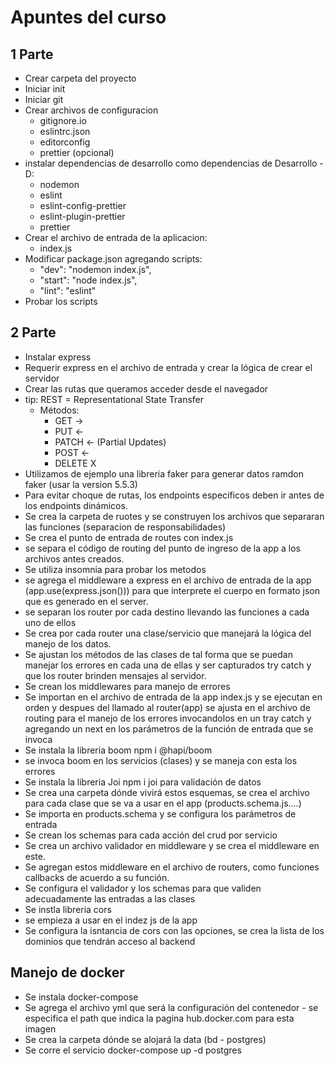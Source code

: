 # Apuntes del curso

## 1 Parte

- Crear carpeta del proyecto
- Iniciar init 
- Iniciar git
- Crear archivos de configuracion
  - gitignore.io
  - eslintrc.json
  - editorconfig
  - prettier (opcional)
- instalar dependencias de desarrollo como dependencias de Desarrollo -D:
  - nodemon
  - eslint
  - eslint-config-prettier
  - eslint-plugin-prettier
  - prettier
- Crear el archivo de entrada de la aplicacion:
  - index.js
- Modificar package.json agregando scripts:
  - "dev": "nodemon index.js",
  - "start": "node index.js",
  - "lint": "eslint"
- Probar los scripts

## 2 Parte

- Instalar express
- Requerir express en el archivo de entrada y crear la lógica de crear el servidor
- Crear las rutas que queramos acceder desde el navegador
- tip: REST = Representational State Transfer
  - Métodos: 
    - GET ->
    - PUT <-
    - PATCH <- (Partial Updates)
    - POST <- 
    - DELETE X
- Utilizamos de ejemplo una libreria faker para generar datos ramdon faker (usar la version 5.5.3)
- Para evitar choque de rutas, los endpoints específicos deben ir antes de los endpoints dinámicos.
- Se crea la carpeta de ruotes y se construyen los archivos que separaran las funciones (separacion de responsabilidades)
- Se crea el punto de entrada de routes con index.js
- se separa el código de routing del punto de ingreso de la app a los archivos antes creados.
- Se utiliza insomnia para probar los metodos
- se agrega el middleware a express en el archivo de entrada de la app (app.use(express.json())) para que interprete el cuerpo en formato json que es generado en el server. 
- se separan los router por cada destino llevando las funciones a cada uno de ellos
- Se crea por cada router una clase/servicio que manejará la lógica del manejo de los datos.
- Se ajustan los métodos de las clases de tal forma que se puedan manejar los errores en cada una de ellas y ser capturados try catch y que los router brinden mensajes al servidor.
 - Se crean los middlewares para manejo de errores
 - Se importan en el archivo de entrada de la app index.js y se ejecutan en orden y despues del llamado al router(app)
 se ajusta en el archivo de routing para el manejo de los errores invocandolos en un tray catch y agregando un next en los parámetros de la función de entrada que se invoca
- Se instala la libreria boom npm i @hapi/boom
- se invoca boom en los servicios (clases) y se maneja con esta los errores
- Se instala la libreria Joi npm i joi para validación de datos
- Se crea una carpeta dónde vivirá estos esquemas, se crea el archivo para cada  clase que se va a usar en el app (products.schema.js....)
- Se importa en products.schema y se configura los parámetros de entrada
- Se crean los schemas para cada acción del crud por servicio
- Se crea un archivo validador en middleware y se crea el middleware en este.
- Se agregan estos middleware en el archivo de routers, como funciones callbacks de acuerdo a su función.
- Se configura el validador y los schemas para que validen adecuadamente las entradas a las clases
- Se instla libreria cors
- se empieza a usar en el indez js de la app
- Se configura la isntancia de cors con las opciones, se crea la lista de los dominios que tendrán acceso al backend

## Manejo de docker

- Se instala docker-compose
- Se agrega el archivo yml que será la configuración del contenedor - se especifica el path que indica la pagina hub.docker.com para esta imagen
- Se crea la carpeta dónde se alojará la data (bd - postgres)
- Se corre el servicio docker-compose up -d postgres
